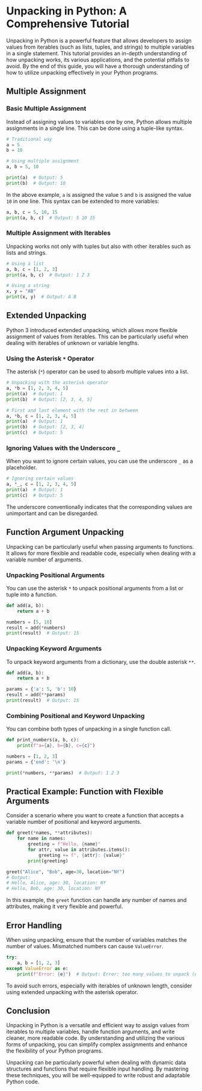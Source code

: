 # Unpacking in Python: A Comprehensive Tutorial

Unpacking in Python is a powerful feature that allows developers to assign values from iterables (such as lists, tuples, and strings) to multiple variables in a single statement. This tutorial provides an in-depth understanding of how unpacking works, its various applications, and the potential pitfalls to avoid. By the end of this guide, you will have a thorough understanding of how to utilize unpacking effectively in your Python programs.

## Multiple Assignment

### Basic Multiple Assignment

Instead of assigning values to variables one by one, Python allows multiple assignments in a single line. This can be done using a tuple-like syntax.

```python
# Traditional way
a = 5
b = 10

# Using multiple assignment
a, b = 5, 10

print(a)  # Output: 5
print(b)  # Output: 10
```

In the above example, `a` is assigned the value `5` and `b` is assigned the value `10` in one line. This syntax can be extended to more variables:

```python
a, b, c = 5, 10, 15
print(a, b, c)  # Output: 5 10 15
```

### Multiple Assignment with Iterables

Unpacking works not only with tuples but also with other iterables such as lists and strings.

```python
# Using a list
a, b, c = [1, 2, 3]
print(a, b, c)  # Output: 1 2 3

# Using a string
x, y = "AB"
print(x, y)  # Output: A B
```

## Extended Unpacking

Python 3 introduced extended unpacking, which allows more flexible assignment of values from iterables. This can be particularly useful when dealing with iterables of unknown or variable lengths.

### Using the Asterisk `*` Operator

The asterisk (`*`) operator can be used to absorb multiple values into a list.

```python
# Unpacking with the asterisk operator
a, *b = [1, 2, 3, 4, 5]
print(a)  # Output: 1
print(b)  # Output: [2, 3, 4, 5]

# First and last element with the rest in between
a, *b, c = [1, 2, 3, 4, 5]
print(a)  # Output: 1
print(b)  # Output: [2, 3, 4]
print(c)  # Output: 5
```

### Ignoring Values with the Underscore `_`

When you want to ignore certain values, you can use the underscore `_` as a placeholder.

```python
# Ignoring certain values
a, *_, c = [1, 2, 3, 4, 5]
print(a)  # Output: 1
print(c)  # Output: 5
```

The underscore conventionally indicates that the corresponding values are unimportant and can be disregarded.

## Function Argument Unpacking

Unpacking can be particularly useful when passing arguments to functions. It allows for more flexible and readable code, especially when dealing with a variable number of arguments.

### Unpacking Positional Arguments

You can use the asterisk `*` to unpack positional arguments from a list or tuple into a function.

```python
def add(a, b):
    return a + b

numbers = [5, 10]
result = add(*numbers)
print(result)  # Output: 15
```

### Unpacking Keyword Arguments

To unpack keyword arguments from a dictionary, use the double asterisk `**`.

```python
def add(a, b):
    return a + b

params = {'a': 5, 'b': 10}
result = add(**params)
print(result)  # Output: 15
```

### Combining Positional and Keyword Unpacking

You can combine both types of unpacking in a single function call.

```python
def print_numbers(a, b, c):
    print(f"a={a}, b={b}, c={c}")

numbers = [1, 2, 3]
params = {'end': '\n'}

print(*numbers, **params)  # Output: 1 2 3
```

## Practical Example: Function with Flexible Arguments

Consider a scenario where you want to create a function that accepts a variable number of positional and keyword arguments.

```python
def greet(*names, **attributes):
    for name in names:
        greeting = f"Hello, {name}"
        for attr, value in attributes.items():
            greeting += f", {attr}: {value}"
        print(greeting)

greet("Alice", "Bob", age=30, location="NY")
# Output:
# Hello, Alice, age: 30, location: NY
# Hello, Bob, age: 30, location: NY
```

In this example, the `greet` function can handle any number of names and attributes, making it very flexible and powerful.

## Error Handling

When using unpacking, ensure that the number of variables matches the number of values. Mismatched numbers can cause `ValueError`.

```python
try:
    a, b = [1, 2, 3]
except ValueError as e:
    print(f"Error: {e}")  # Output: Error: too many values to unpack (expected 2)
```

To avoid such errors, especially with iterables of unknown length, consider using extended unpacking with the asterisk operator.

## Conclusion

Unpacking in Python is a versatile and efficient way to assign values from iterables to multiple variables, handle function arguments, and write cleaner, more readable code. By understanding and utilizing the various forms of unpacking, you can simplify complex assignments and enhance the flexibility of your Python programs.

Unpacking can be particularly powerful when dealing with dynamic data structures and functions that require flexible input handling. By mastering these techniques, you will be well-equipped to write robust and adaptable Python code.